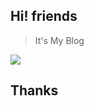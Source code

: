 ## Hi! friends

> It's My Blog

![](https://pic.ziyuan.wang/user/fansir/2024/02/1707127689072_5761787e1f880.png)

## Thanks